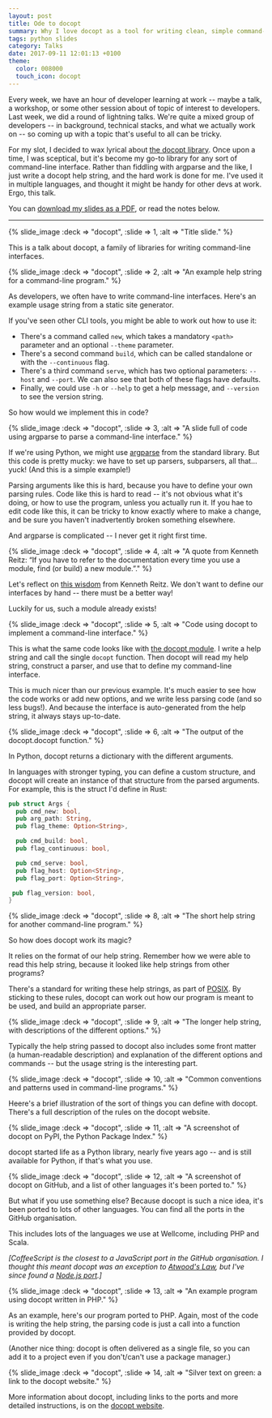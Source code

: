 ```yaml
---
layout: post
title: Ode to docopt
summary: Why I love docopt as a tool for writing clean, simple command-line interfaces.
tags: python slides
category: Talks
date: 2017-09-11 12:01:13 +0100
theme:
  color: 008000
  touch_icon: docopt
---
```


Every week, we have an hour of developer learning at work -- maybe a talk, a workshop, or some other session about of topic of interest to developers.
Last week, we did a round of lightning talks.
We're quite a mixed group of developers -- in background, technical stacks, and what we actually work on -- so coming up with a topic that's useful to all can be tricky.

For my slot, I decided to wax lyrical about [the docopt library][docopt].
Once upon a time, I was sceptical, but it's become my go-to library for any sort of command-line interface.
Rather than fiddling with argparse and the like, I just write a docopt help string, and the hard work is done for me.
I've used it in multiple languages, and thought it might be handy for other devs at work.
Ergo, this talk.

You can [download my slides as a PDF](/slides/docopt/docopt_slides.pdf), or read the notes below.

<!-- summary -->

---

{%
  slide_image
  :deck => "docopt",
  :slide => 1,
  :alt => "Title slide."
%}

This is a talk about docopt, a family of libraries for writing command-line interfaces.

{%
  slide_image
  :deck => "docopt",
  :slide => 2,
  :alt => "An example help string for a command-line program."
%}

As developers, we often have to write command-line interfaces.
Here's an example usage string from a static site generator.

If you've seen other CLI tools, you might be able to work out how to use it:

*   There's a command called `new`, which takes a mandatory `<path>` parameter and an optional `--theme` parameter.
*   There's a second command `build`, which can be called standalone or with the `--continuous` flag.
*   There's a third command `serve`, which has two optional parameters: `--host` and `--port`.
    We can also see that both of these flags have defaults.
*   Finally, we could use `-h` or `--help` to get a help message, and `--version` to see the version string.

So how would we implement this in code?

{%
  slide_image
  :deck => "docopt",
  :slide => 3,
  :alt => "A slide full of code using argparse to parse a command-line interface."
%}

If we're using Python, we might use [argparse][argparse] from the standard library.
But this code is pretty mucky: we have to set up parsers, subparsers, all that… yuck!
(And this is a simple example!)

Parsing arguments like this is hard, because you have to define your own parsing rules.
Code like this is hard to read -- it's not obvious what it's doing, or how to use the program, unless you actually run it.
If you hae to edit code like this, it can be tricky to know exactly where to make a change, and be sure you haven't inadvertently broken something elsewhere.

And argparse is complicated -- I never get it right first time.

{%
  slide_image
  :deck => "docopt",
  :slide => 4,
  :alt => "A quote from Kenneth Reitz: “If you have to refer to the documentation every time you use a module, find (or build) a new module.”."
%}

Let's reflect on [this wisdom][wisdom] from Kenneth Reitz.
We don't want to define our interfaces by hand -- there must be a better way!

Luckily for us, such a module already exists!

{%
  slide_image
  :deck => "docopt",
  :slide => 5,
  :alt => "Code using docopt to implement a command-line interface."
%}

This is what the same code looks like with [the docopt module][module].
I write a help string and call the single `docopt` function.
Then docopt will read my help string, construct a parser, and use that to define my command-line interface.

This is much nicer than our previous example.
It's much easier to see how the code works or add new options, and we write less parsing code (and so less bugs!).
And because the interface is auto-generated from the help string, it always stays up-to-date.

{%
  slide_image
  :deck => "docopt",
  :slide => 6,
  :alt => "The output of the docopt.docopt function."
%}

In Python, docopt returns a dictionary with the different arguments.

In languages with stronger typing, you can define a custom structure, and docopt will create an instance of that structure from the parsed arguments.
For example, this is the struct I'd define in Rust:

```rust
pub struct Args {
  pub cmd_new: bool,
  pub arg_path: String,
  pub flag_theme: Option<String>,

  pub cmd_build: bool,
  pub flag_continuous: bool,

  pub cmd_serve: bool,
  pub flag_host: Option<String>,
  pub flag_port: Option<String>,

 pub flag_version: bool,
}
```

{%
  slide_image
  :deck => "docopt",
  :slide => 8,
  :alt => "The short help string for another command-line program."
%}

So how does docopt work its magic?

It relies on the format of our help string.
Remember how we were able to read this help string, because it looked like help strings from other programs?

There's a standard for writing these help strings, as part of [POSIX][posix].
By sticking to these rules, docopt can work out how our program is meant to be used, and build an appropriate parser.

{%
  slide_image
  :deck => "docopt",
  :slide => 9,
  :alt => "The longer help string, with descriptions of the different options."
%}

Typically the help string passed to docopt also includes some front matter (a human-readable description) and explanation of the different options and commands -- but the usage string is the interesting part.

{%
  slide_image
  :deck => "docopt",
  :slide => 10,
  :alt => "Common conventions and patterns used in command-line programs."
%}

Heere's a brief illustration of the sort of things you can define with docopt.
There's a full description of the rules on the docopt website.

{%
  slide_image
  :deck => "docopt",
  :slide => 11,
  :alt => "A screenshot of docopt on PyPI, the Python Package Index."
%}

docopt started life as a Python library, nearly five years ago -- and is still available for Python, if that's what you use.

{%
  slide_image
  :deck => "docopt",
  :slide => 12,
  :alt => "A screenshot of docopt on GitHub, and a list of other languages it's been ported to."
%}

But what if you use something else?
Because docopt is such a nice idea, it's been ported to lots of other languages.
You can find all the ports in the GitHub organisation.

This includes lots of the languages we use at Wellcome, including PHP and Scala.

*[CoffeeScript is the closest to a JavaScript port in the GitHub organisation. I thought this meant docopt was an exception to [Atwood's Law][atwood], but I've since found a [Node.js port][nodejs].]*

{%
  slide_image
  :deck => "docopt",
  :slide => 13,
  :alt => "An example program using docopt written in PHP."
%}

As an example, here's our program ported to PHP.
Again, most of the code is writing the help string, the parsing code is just a call into a function provided by docopt.

(Another nice thing: docopt is often delivered as a single file, so you can add it to a project even if you don't/can't use a package manager.)

{%
  slide_image
  :deck => "docopt",
  :slide => 14,
  :alt => "Silver text on green: a link to the docopt website."
%}

More information about docopt, including links to the ports and more detailed instructions, is on the [docopt website][docopt].

[argparse]: https://docs.python.org/3.5/library/argparse.html
[wisdom]: https://github.com/kennethreitz/python-for-humans/blob/master/python-for-humans/1_content.md#the-litmus-test
[module]: https://pypi.org/project/docopt/
[posix]: https://en.wikipedia.org/wiki/POSIX
[atwood]: https://blog.codinghorror.com/the-principle-of-least-power/
[nodejs]: https://github.com/felixSchl/neodoc
[docopt]: http://docopt.org

